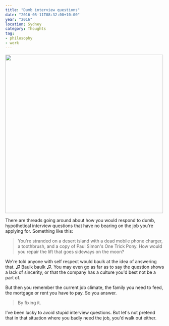 ```yaml
---
title: "Dumb interview questions"
date: "2016-05-11T08:32:00+10:00"
year: "2016"
location: Sydney
category: Thoughts
tag:
- philosophy
- work
---
```

<p><img src="https://rubenerd.com/files/2016/railgun01_paper.jpg" srcset="https://rubenerd.com/files/2016/railgun01_paper.jpg 1x, https://rubenerd.com/files/2016/railgun01_paper@2x.jpg 2x" alt="" style="width:500px" /></p>

There are threads going around about how you would respond to dumb, hypothetical interview questions that have no bearing on the job you're applying for. Something like this:

> You're stranded on a desert island with a dead mobile phone charger, a toothbrush, and a copy of Paul Simon's One Trick Pony. How would you repair the lift that goes sideways on the moon?

We're told anyone with self respect would baulk at the idea of answering that. ♫ Baulk baulk ♫. You may even go as far as to say the question shows a lack of sincerity, or that the company has a culture you'd best not be a part of.

But then you remember the current job climate, the family you need to feed, the mortgage or rent you have to pay. So you answer.

> By fixing it.

I’ve been lucky to avoid stupid interview questions. But let's not pretend that in that situation where you badly need the job, you'd walk out either.

